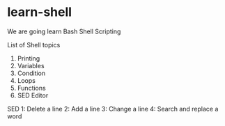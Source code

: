 # learn-shell

We are going learn Bash Shell Scripting

List of Shell topics
1. Printing
2. Variables
3. Condition
4. Loops
5. Functions
6. SED Editor

SED
1: Delete a line
2: Add a line
3: Change a line
4: Search and replace a word



